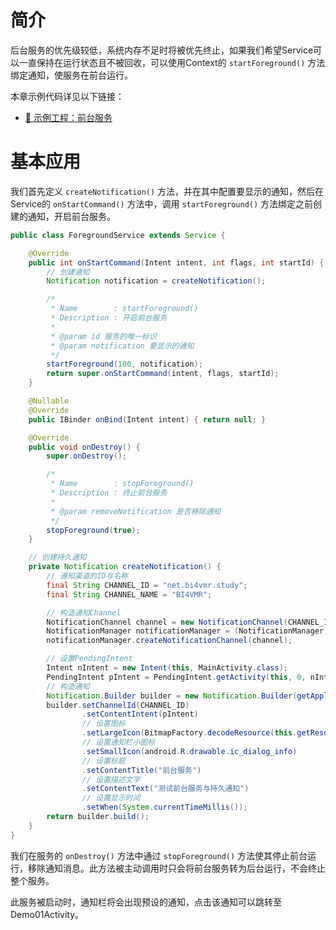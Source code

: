 # 简介
后台服务的优先级较低，系统内存不足时将被优先终止，如果我们希望Service可以一直保持在运行状态且不被回收，可以使用Context的 `startForeground()` 方法绑定通知，使服务在前台运行。

本章示例代码详见以下链接：

- [🔗 示例工程：前台服务](https://github.com/BI4VMR/Study-Android/tree/master/M04_System/C02_Service/S03_Foreground)

# 基本应用
我们首先定义 `createNotification()` 方法，并在其中配置要显示的通知，然后在Service的 `onStartCommand()` 方法中，调用 `startForeground()` 方法绑定之前创建的通知，开启前台服务。

```java
public class ForegroundService extends Service {

    @Override
    public int onStartCommand(Intent intent, int flags, int startId) {
        // 创建通知
        Notification notification = createNotification();

        /*
         * Name        : startForeground()
         * Description : 开启前台服务
         *
         * @param id 服务的唯一标识
         * @param notification 要显示的通知
         */
        startForeground(100, notification);
        return super.onStartCommand(intent, flags, startId);
    }

    @Nullable
    @Override
    public IBinder onBind(Intent intent) { return null; }

    @Override
    public void onDestroy() {
        super.onDestroy();

        /*
         * Name        : stopForeground()
         * Description : 终止前台服务
         *
         * @param removeNotification 是否移除通知
         */
        stopForeground(true);
    }

    // 创建持久通知
    private Notification createNotification() {
        // 通知渠道的ID与名称
        final String CHANNEL_ID = "net.bi4vmr.study";
        final String CHANNEL_NAME = "BI4VMR";

        // 构造通知Channel
        NotificationChannel channel = new NotificationChannel(CHANNEL_ID, CHANNEL_NAME, NotificationManager.IMPORTANCE_DEFAULT);
        NotificationManager notificationManager = (NotificationManager) getSystemService(NOTIFICATION_SERVICE);
        notificationManager.createNotificationChannel(channel);

        // 设置PendingIntent
        Intent nIntent = new Intent(this, MainActivity.class);
        PendingIntent pIntent = PendingIntent.getActivity(this, 0, nIntent, PendingIntent.FLAG_IMMUTABLE);
        // 构造通知
        Notification.Builder builder = new Notification.Builder(getApplicationContext(), CHANNEL_ID);
        builder.setChannelId(CHANNEL_ID)
                .setContentIntent(pIntent)
                // 设置图标
                .setLargeIcon(BitmapFactory.decodeResource(this.getResources(), R.drawable.ic_funny_256))
                // 设置通知栏小图标
                .setSmallIcon(android.R.drawable.ic_dialog_info)
                // 设置标题
                .setContentTitle("前台服务")
                // 设置描述文字
                .setContentText("测试前台服务与持久通知")
                // 设置显示时间
                .setWhen(System.currentTimeMillis());
        return builder.build();
    }
}
```

我们在服务的 `onDestroy()` 方法中通过 `stopForeground()` 方法使其停止前台运行，移除通知消息。此方法被主动调用时只会将前台服务转为后台运行，不会终止整个服务。

此服务被启动时，通知栏将会出现预设的通知，点击该通知可以跳转至Demo01Activity。
